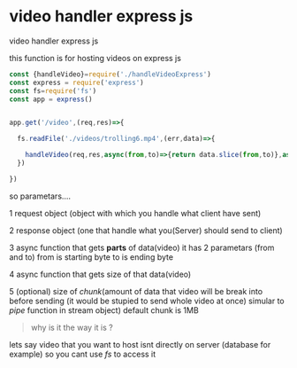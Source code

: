 # video handler express js
 video handler express js


this function is for hosting videos on express js 



```js
const {handleVideo}=require('./handleVideoExpress')
const express = require('express')
const fs=require('fs')
const app = express()


app.get('/video',(req,res)=>{

  fs.readFile('./videos/trolling6.mp4',(err,data)=>{

    handleVideo(req,res,async(from,to)=>{return data.slice(from,to)},async()=>{return data.length})
  })

})

```

so parametars....

1 request object (object with which you handle what client have sent)

2 response object (one that handle what you(Server) should send to client)

3 async function that gets **parts** of data(video) it has 2 parametars (from and to) from is starting byte to is ending byte

4 async function that gets size of that data(video) 

5 (optional) size of *chunk*(amount of data that video will be break into before sending (it would be stupied to send whole video at once) simular to *pipe* function in stream object) default chunk is 1MB

>why is it the way it is ?


lets say video that you want to host isnt directly on server (database for example) so you cant use *fs* to access it
